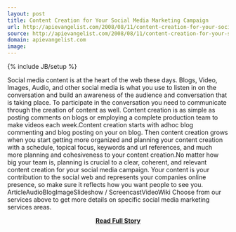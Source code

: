 ```yaml
---
layout: post
title: Content Creation for Your Social Media Marketing Campaign
url: http://apievangelist.com/2008/08/11/content-creation-for-your-social-media-marketing-campaign/
source: http://apievangelist.com/2008/08/11/content-creation-for-your-social-media-marketing-campaign/
domain: apievangelist.com
image: 
---
```

{% include JB/setup %}<p>Social media content is at the heart of the web these days. Blogs, Video, Images, Audio, and other social media is what you use to listen in on the conversation and build an awareness of the audience and conversation that is taking place. To participate in the conversation you need to communicate through the creation of content as well. Content creation is as simple as posting comments on blogs or employing a complete production team to make videos each week.Content creation starts with adhoc blog commenting and blog posting on your on blog. Then content creation grows when you start getting more organized and planning your content creation with a schedule, topical focus, keywords and url references, and much more planning and cohesiveness to your content creation.No matter how big your team is, planning is crucial to a clear, coherent, and relevant content creation for your social media campaign. Your content is your contribution to the social web and represents your companies online presence, so make sure it reflects how you want people to see you.     ArticleAudioBlogImageSlideshow / ScreencastVideoWiki          Choose from our services above to get more details on specific social media marketing services areas.</p>
<center><p><a href="http://apievangelist.com/2008/08/11/content-creation-for-your-social-media-marketing-campaign/" style='padding:25px; font-sze:18px; font-weight: bold;'>Read Full Story</a></p></center>
